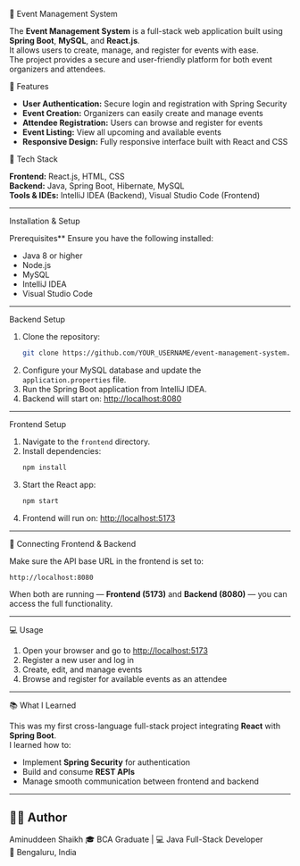  🎉 Event Management System

The **Event Management System** is a full-stack web application built using **Spring Boot**, **MySQL**, and **React.js**.  
It allows users to create, manage, and register for events with ease.  
The project provides a secure and user-friendly platform for both event organizers and attendees.



 🚀 Features

- **User Authentication:** Secure login and registration with Spring Security  
- **Event Creation:** Organizers can easily create and manage events  
- **Attendee Registration:** Users can browse and register for events  
- **Event Listing:** View all upcoming and available events  
- **Responsive Design:** Fully responsive interface built with React and CSS  



🧠 Tech Stack

**Frontend:** React.js, HTML, CSS  
**Backend:** Java, Spring Boot, Hibernate, MySQL  
**Tools & IDEs:** IntelliJ IDEA (Backend), Visual Studio Code (Frontend)

---

 Installation & Setup

Prerequisites**
Ensure you have the following installed:
- Java 8 or higher  
- Node.js  
- MySQL  
- IntelliJ IDEA  
- Visual Studio Code  

---

Backend Setup

1. Clone the repository:
   ```bash
   git clone https://github.com/YOUR_USERNAME/event-management-system.git
   ```
2. Configure your MySQL database and update the `application.properties` file.  
3. Run the Spring Boot application from IntelliJ IDEA.  
4. Backend will start on: [http://localhost:8080](http://localhost:8080)

---

Frontend Setup

1. Navigate to the `frontend` directory.  
2. Install dependencies:
   ```bash
   npm install
   ```
3. Start the React app:
   ```bash
   npm start
   ```
4. Frontend will run on: [http://localhost:5173](http://localhost:5173)

---

 🔗 Connecting Frontend & Backend

Make sure the API base URL in the frontend is set to:
```
http://localhost:8080
```
When both are running — **Frontend (5173)** and **Backend (8080)** — you can access the full functionality.

---

💻 Usage

1. Open your browser and go to [http://localhost:5173](http://localhost:5173)  
2. Register a new user and log in  
3. Create, edit, and manage events  
4. Browse and register for available events as an attendee  

---

 📚 What I Learned

This was my first cross-language full-stack project integrating **React** with **Spring Boot**.  
I learned how to:
- Implement **Spring Security** for authentication  
- Build and consume **REST APIs**  
- Manage smooth communication between frontend and backend  

---

## 👨‍💻 Author

Aminuddeen Shaikh 
🎓 BCA Graduate | 💻 Java Full-Stack Developer  
📍 Bengaluru, India  
